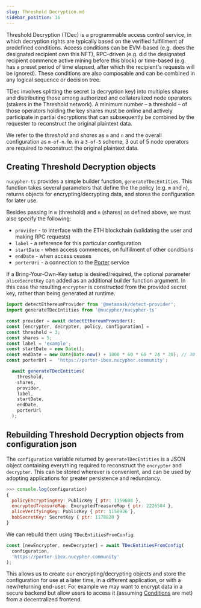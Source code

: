 ```yaml
---
slug: Threshold Decryption.md
sidebar_position: 16
---
```


Threshold Decryption (TDec) is a programmable access control service, in which decryption rights are typically based on the verified fulfillment of predefined conditions.
Access conditions can be EVM-based (e.g. does the designated recipient own this NFT), RPC-driven (e.g. did the designated recipient commence active mining before this block) or time-based (e.g. has a preset period of time elapsed, after which the recipient's requests will be ignored).
These conditions are also composable and can be combined in any logical sequence or decision tree.  

TDec involves splitting the secret (a decryption key) into multiples shares and distributing those among authorized and collateralized node operators (stakers in the Threshold network).
A minimum number – a threshold – of those operators holding the key shares must be online and actively participate in partial decryptions that can subsequently be combined by the requester to reconstruct the original plaintext data.

We refer to the _threshold_ and _shares_ as `m` and `n` and the overall configuration as `m-of-n`.
Ie. in a `3-of-5` scheme, 3 out of 5 node operators are required to reconstruct the original plaintext data.

## Creating Threshold Decryption objects

`nucypher-ts` provides a simple builder function, `generateTDecEntities`.
This function takes several parameters that define the the policy (e.g. `m` and `n`), returns objects for encrypting/decrypting data, and stores the configuration for later use.


Besides passing in `m` (threshold) and `n` (shares) as defined above, we must also specify the following: 
- `provider` - to interface with the ETH blockchain (validating the user and making RPC requests) 
- `label` - a reference for this particular configuration
- `startDate` - when access commences, on fulfillment of other conditions
- `endDate` - when access ceases
- `porterUri` - a connection to the [Porter](Glossary.md#porter) service

If a Bring-Your-Own-Key setup is desired/required, the optional parameter `aliceSecretKey` can added as an additional builder function argument.
In this case the resulting `encrypter` is constructed from the provided secret key, rather than being generated at runtime. 

```js
import detectEthereumProvider from '@metamask/detect-provider';
import generateTDecEntities from '@nucypher/nucypher-ts'

const provider = await detectEthereumProvider();
const [encrypter, decrypter, policy, configuration] =
const threshold = 3;
const shares = 5;
const label = 'example';
const startDate = new Date();
const endDate = new Date(Date.now() + 1000 * 60 * 60 * 24 * 30); // 30 days
const porterUrl =  'https://porter-ibex.nucypher.community';

  await generateTDecEntities(
    threshold,
    shares,
    provider,
    label,
    startDate,
    endDate,
    porterUrl
  );
```

## Rebuilding Threshold Decryption objects from configuration json

The `configuration` variable returned by `generateTDecEntities` is a JSON object containing everything required to reconstruct the `encrypter` and `decrypter`.
This can be stored wherever is convenient, and can be used by adopting applications for greater persistence and redundancy.  
```js
>>> console.log(configuration)
{
  policyEncryptingKey: PublicKey { ptr: 1159608 },
  encryptedTreasureMap: EncryptedTreasureMap { ptr: 2226584 },
  aliceVerifyingKey: PublicKey { ptr: 1158936 },
  bobSecretKey: SecretKey { ptr: 1178820 }
}
```

We can rebuild them using `TDecEntitiesFromConfig`:
```js
const [newEncrypter, newDecrypter] = await TDecEntitiesFromConfig(
  configuration,
  'https://porter-ibex.nucypher.community'
);
```

This allows us to create our encrypting/decrypting objects and store the configuration for use at a later time, in a different application, or with a new/returning end-user.
For example we may want to encrypt data in a secure backend but allow users to access it (assuming [Conditions](Conditions.md) are met) from a decentralized frontend.